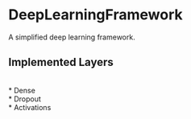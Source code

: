 DeepLearningFramework
=====
A simplified deep learning framework.<br>

## Implemented Layers
<br>
* Dense<br>
* Dropout<br>
* Activations<br>

